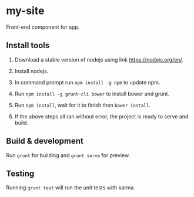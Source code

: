 # my-site

Front-end component for app.

## Install tools
1. Download a stable version of nodejs using link https://nodejs.org/en/.

2. Install nodejs.

3. In command prompt run `npm install -g npm` to update npm.

4. Run `npm install -g grunt-cli bower` to install bower and grunt.

5. Run `npm install`, wait for it to finish then `bower install`.

6. If the above steps all ran without error, the project is ready to serve and build.

## Build & development

Run `grunt` for building and `grunt serve` for preview.

## Testing

Running `grunt test` will run the unit tests with karma.
